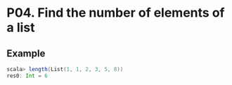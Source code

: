 P04. Find the number of elements of a list
============================================

## Example

``` scala
scala> length(List(1, 1, 2, 3, 5, 8))
res0: Int = 6
```
